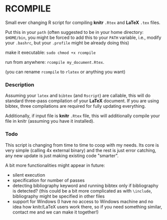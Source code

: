 # RCOMPILE #
Small ever changing R script for compiling **knitr** `.Rtex` and **LaTeX** `.tex` files.

Put this in your `path` (often suggested to be in your home directory:
`$HOME/bin`, you might be forced to add this to your `PATH` variable,
i.e., modify your `.bashrc`, but your `.profile` might be already doing this)

make it executable: `sudo chmod +x rcompile`

run from anywhere: `rcompile my_document.Rtex`. 

(you can rename `rcompile` to `rlatex` or anything you want)

### Description ###
Assuming your `latex` and `bibtex` (and `Rscript`) are callable, this will do
standard three-pass compilation of your **LaTeX** document. If you are using
bibtex, three compilations are required for fully updating everything.

Additionally, if input file is **knitr** `.Rtex` file, this will additionally
compile your file in knitr (assuming you have it installed).

### Todo ###
This script is changing from time to time to coop with my needs. Its core is
very simple (calling 4x external binary) and the rest is just error catching,
any new update is just making existing code "smarter".

A bit more functionalities might appear in future:
- silent execution
- specification for number of passes
- detecting bibliography keyword and running bibtex only if bibliography is
detected? (this could be a bit more complicated as with `\include`, bibliography
might be specified in other files
- support for Windows (I have no access to Windows machine and no idea how
knitr/LaTeX users work there, so if you need something similar, contact me
and we can make it together!)
